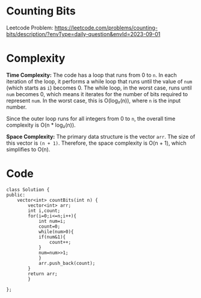 # Counting Bits
Leetcode Problem:
https://leetcode.com/problems/counting-bits/description/?envType=daily-question&envId=2023-09-01 
# Complexity

**Time Complexity:**
The code has a loop that runs from 0 to `n`. In each iteration of the loop, it performs a while loop that runs until the value of `num` (which starts as `i`) becomes 0. The while loop, in the worst case, runs until `num` becomes 0, which means it iterates for the number of bits required to represent `num`. In the worst case, this is O(log₂(n)), where `n` is the input number.

Since the outer loop runs for all integers from 0 to `n`, the overall time complexity is O(n * log₂(n)).

**Space Complexity:**
The primary data structure is the vector `arr`. The size of this vector is `(n + 1)`.
Therefore, the space complexity is O(n + 1), which simplifies to O(n).

# Code
```
class Solution {
public:
    vector<int> countBits(int n) {
        vector<int> arr;
        int i,count; 
        for(i=0;i<=n;i++){
            int num=i;
            count=0;
            while(num>0){
            if(num&1){
                count++;
            }
            num=num>>1;
            }
            arr.push_back(count);
        }
        return arr;
        }
    
};
```

